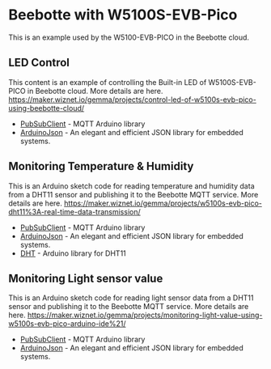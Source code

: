 # Beebotte with W5100S-EVB-Pico
This is an example used by the W5100-EVB-PICO in the Beebotte cloud.

## LED Control
This content is an example of controlling the Built-in LED of W5100S-EVB-PICO in Beebotte cloud. More details are here. https://maker.wiznet.io/gemma/projects/control-led-of-w5100s-evb-pico-using-beebotte-cloud/
- [PubSubClient](https://pubsubclient.knolleary.net/) - MQTT Arduino library
- [ArduinoJson](https://github.com/bblanchon/ArduinoJson) - An elegant and efficient JSON library for embedded systems.

## Monitoring Temperature & Humidity
This is an Arduino sketch code for reading temperature and humidity data from a DHT11 sensor and publishing it to the Beebotte MQTT service. More details are here. https://maker.wiznet.io/gemma/projects/w5100s-evb-pico-dht11%3A-real-time-data-transmission/
- [PubSubClient](https://pubsubclient.knolleary.net/) - MQTT Arduino library
- [ArduinoJson](https://github.com/bblanchon/ArduinoJson) - An elegant and efficient JSON library for embedded systems.
- [DHT](https://github.com/adafruit/DHT-sensor-library) - Arduino library for DHT11

## Monitoring Light sensor value
This is an Arduino sketch code for reading light sensor data from a DHT11 sensor and publishing it to the Beebotte MQTT service. More details are here. https://maker.wiznet.io/gemma/projects/monitoring-light-value-using-w5100s-evb-pico-arduino-ide%21/
- [PubSubClient](https://pubsubclient.knolleary.net/) - MQTT Arduino library
- [ArduinoJson](https://github.com/bblanchon/ArduinoJson) - An elegant and efficient JSON library for embedded systems.
